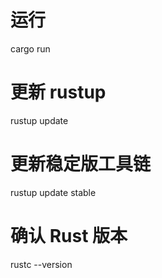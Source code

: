 # 运行

cargo run

# 更新 rustup

rustup update

# 更新稳定版工具链

rustup update stable

# 确认 Rust 版本

rustc --version
